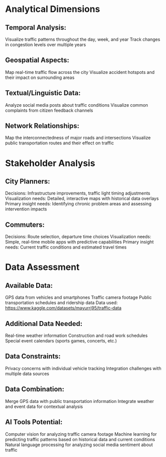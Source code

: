 # Analytical Dimensions

## Temporal Analysis:

Visualize traffic patterns throughout the day, week, and year
Track changes in congestion levels over multiple years

## Geospatial Aspects:

Map real-time traffic flow across the city
Visualize accident hotspots and their impact on surrounding areas

## Textual/Linguistic Data:

Analyze social media posts about traffic conditions
Visualize common complaints from citizen feedback channels

## Network Relationships:

Map the interconnectedness of major roads and intersections
Visualize public transportation routes and their effect on traffic

# Stakeholder Analysis
## City Planners:

Decisions: Infrastructure improvements, traffic light timing adjustments
Visualization needs: Detailed, interactive maps with historical data overlays
Primary insight needs: Identifying chronic problem areas and assessing intervention impacts

## Commuters:

Decisions: Route selection, departure time choices
Visualization needs: Simple, real-time mobile apps with predictive capabilities
Primary insight needs: Current traffic conditions and estimated travel times

# Data Assessment

## Available Data:

GPS data from vehicles and smartphones
Traffic camera footage
Public transportation schedules and ridership data
Data used: https://www.kaggle.com/datasets/mayurrj95/traffic-data

## Additional Data Needed:

Real-time weather information
Construction and road work schedules
Special event calendars (sports games, concerts, etc.)

## Data Constraints:

Privacy concerns with individual vehicle tracking
Integration challenges with multiple data sources

## Data Combination:

Merge GPS data with public transportation information
Integrate weather and event data for contextual analysis

## AI Tools Potential:

Computer vision for analyzing traffic camera footage
Machine learning for predicting traffic patterns based on historical data and current conditions
Natural language processing for analyzing social media sentiment about traffic
